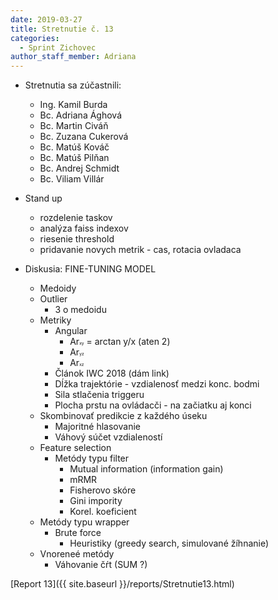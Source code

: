 ```yaml
---
date: 2019-03-27
title: Stretnutie č. 13
categories:
  - Sprint Zichovec
author_staff_member: Adriana
---
```

- Stretnutia sa zúčastnili:
    - Ing. Kamil Burda
    - Bc. Adriana Ághová
    - Bc. Martin Civáň
    - Bc. Zuzana Cukerová
    - Bc. Matúš Kováč
    - Bc. Matúš Pilňan
    - Bc. Andrej Schmidt
    - Bc. Viliam Villár

- Stand up
    - rozdelenie taskov
    - analýza faiss indexov
    - riesenie threshold
    - pridavanie novych metrik - cas, rotacia ovladaca

- Diskusia: FINE-TUNING MODEL
    - Medoidy
    - Outlier
        - 3 o medoidu
    - Metriky
        - Angular
            - Ar<small><small><small><small>xy</small></small></small></small> = arctan y/x (aten 2)
            - Ar<small><small><small><small>yz</small></small></small></small>
            - Ar<small><small><small><small>xz</small></small></small></small>
        - Článok IWC 2018 (dám link)
        - Dĺžka trajektórie  - vzdialenosť medzi konc. bodmi
        - Sila stlačenia triggeru
        - Plocha prstu na ovládacči - na začiatku aj konci
    - Skombinovať predikcie z každého úseku
        - Majoritné hlasovanie
        - Váhový súčet vzdialeností
    - Feature selection
        - Metódy typu filter
            - Mutual information (information gain)
            - mRMR
            - Fisherovo skóre
            - Gini impority
            - Korel. koeficient
    - Metódy typu wrapper
        - Brute force
            - Heuristiky (greedy search, simulované žíhnanie)
    - Vnoreneé metódy
        - Váhovanie čŕt (SUM ?)
    
        
[Report 13]({{ site.baseurl }}/reports/Stretnutie13.html)